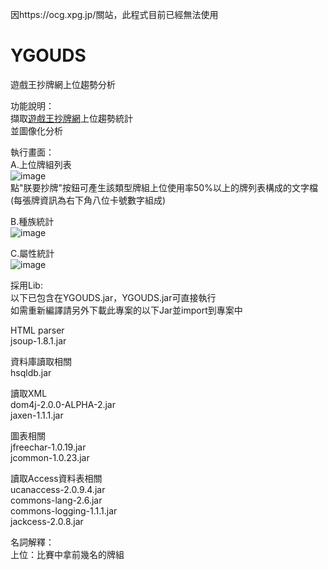 因https://ocg.xpg.jp/關站，此程式目前已經無法使用

# YGOUDS
遊戲王抄牌網上位趨勢分析

功能說明：  
擷取[遊戲王抄牌網](https://ocg.xpg.jp/rank/rank.fcgi?Mode=6 "上位趨勢")上位趨勢統計  
並圖像化分析  

執行畫面：  
A.上位牌組列表  
![image](http://i.imgur.com/oqO2RRW.png "Upper Deck List")  
點"朕要抄牌"按鈕可產生該類型牌組上位使用率50%以上的牌列表構成的文字檔  
(每張牌資訊為右下角八位卡號數字組成)  

B.種族統計  
![image](http://i.imgur.com/g4LNkMm.png "Race Statistic")  

C.屬性統計  
![image](http://i.imgur.com/jgJAApu.png "Attribute Statistic")  

採用Lib:  
以下已包含在YGOUDS.jar，YGOUDS.jar可直接執行  
如需重新編譯請另外下載此專案的以下Jar並import到專案中  

HTML parser  
jsoup-1.8.1.jar  

資料庫讀取相關  
hsqldb.jar  

讀取XML  
dom4j-2.0.0-ALPHA-2.jar  
jaxen-1.1.1.jar  

圖表相關  
jfreechar-1.0.19.jar  
jcommon-1.0.23.jar  

讀取Access資料表相關  
ucanaccess-2.0.9.4.jar  
commons-lang-2.6.jar  
commons-logging-1.1.1.jar  
jackcess-2.0.8.jar  

名詞解釋：  
上位：比賽中拿前幾名的牌組  
